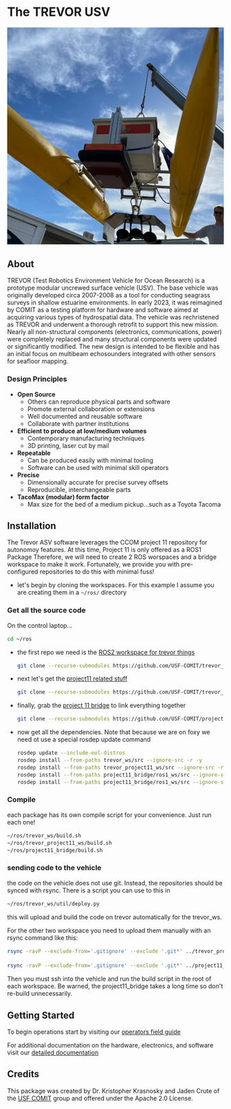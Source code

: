 # The TREVOR USV

![](docs/media/trevor_on_davit.jpeg)

## About

TREVOR (Test Robotics Environment Vehicle for Ocean Research) is a prototype modular uncrewed surface vehicle (USV). The base vehicle was originally developed circa 2007-2008 as a tool for conducting seagrass surveys in shallow estuarine environments. In early 2023, it was reimagined by COMIT as a testing platform for hardware and software aimed at acquiring various types of hydrospatial data. The vehicle was rechristened as TREVOR and underwent a thorough retrofit to support this new mission. Nearly all non-structural components (electronics, communications, power) were completely replaced and many structural components were updated or significantly modified. The new design is intended to be flexible and has an initial focus on multibeam echosounders integrated with other sensors for seafloor mapping.  

### Design Principles

* **Open Source**
  * Others can reproduce physical parts and software
  * Promote external collaboration or extensions
  * Well documented and reusable software
  * Collaborate with partner institutions
* **Efficient to produce at low/medium volumes**
  * Contemporary manufacturing techniques
  * 3D printing, laser cut by mail
* **Repeatable**
  * Can be produced easily with minimal tooling
  * Software can be used with minimal skill operators
* **Precise**
  * Dimensionally accurate for precise survey offsets
  * Reproducible, interchangeable parts
* **TacoMax (modular) form factor**
  * Max size for the bed of a medium pickup…such as a Toyota Tacoma


## Installation

The Trevor ASV software leverages the CCOM project 11 repository for autonomoy features.  At this time, Project 11 is only offered as a ROS1 Package   Therefore, we will need to create 2 ROS worspaces and a bridge workspace to make it work.  Fortunately, we provide you with pre-configured repositories to do this with minimal fuss!   

* let's begin by cloning the workspaces.   For this example I assume you are creating them in a `~/ros/` directory


### Get all the source code
On the control laptop...

  ```bash
  cd ~/ros
  ```
  
* the first repo we need is the [ROS2 workspace for trevor things](https://github.com/USF-COMIT/trevor_ws)
  ```bash
  git clone --recurse-submodules https://github.com/USF-COMIT/trevor_ws.git
  ```
* next let's get the [project11 related stuff](https://github.com/USF-COMIT/trevor_project11_ws)
  ```bash
  git clone --recurse-submodules https://github.com/USF-COMIT/trevor_project11_ws.git
  ```
  
* finally, grab the [project 11 bridge](https://github.com/USF-COMIT/project11_bridge) to link everything together
  ```bash
  git clone --recurse-submodules https://github.com/USF-COMIT/project11_bridge.git
  ```
  
* now get all the dependencies.   Note that because we are on foxy we need ot use a special rosdep update command
  ```bash
  rosdep update --include-eol-distros
  rosdep install --from-paths trevor_ws/src --ignore-src -r -y
  rosdep install --from-paths trevor_project11_ws/src --ignore-src -r -y
  rosdep install --from-paths project11_bridge/ros1_ws/src --ignore-src -r -y
  rosdep install --from-paths project11_bridge/ros1_ws/src --ignore-src -r -y
  ```
  

### Compile

each package has its own compile script for your convenience.   Just run each one!
```bash
~/ros/trevor_ws/build.sh
~/ros/trevor_project11_ws/build.sh
~/ros/project11_bridge/build.sh
```


### sending code to the vehicle

the code on the vehicle does not use git.   Instead, the repositories should be synced with rsync.   There is a script you can use to this in 
```bash
~/ros/trevor_ws/util/deploy.py
```

this will upload and build the code on trevor automatically for the trevor_ws. 

For the other two workspace you need to upload them manually with an rsync command like this:
```bash
rsync -ravP --exclude-from='.gitignore' --exclude '.git*' ../trevor_project11_ws  trevor@trevor1.local:~/ --delete

rsync -ravP --exclude-from='.gitignore' --exclude '.git*' ../project11_bridge  trevor@trevor1.local:~/ --delete
```

Then you must ssh into the vehicle and run the build script in the root of each workspace.   Be warned, the project11_bridge takes a long time so don't re-build unnecessarily.

## Getting Started

To begin operations start  by visiting our [operators field guide](https://usf-comit.github.io/trevor/md_docs_2operators__field__guide.html) 

For additional documentation on the hardware, electronics, and software visit our [detailed documentation ](https://usf-comit.github.io/trevor)

## Credits

This package was created by Dr. Kristopher Krasnosky and Jaden Crute of the [USF COMIT](https://github.com/USF-COMIT) group and offered under the Apache 2.0 License.

